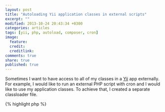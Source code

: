 ```yaml
---
layout: post
title: "Autoloading Yii application classes in external scripts"
excerpt: ""
modified: 2013-10-24 20:43:34 +0300
categories: articles
tags: [yii, php, autoload, composer, cron]
image:
  feature: 
  credit: 
  creditlink: 
comments: true
share: true
published: true
---
```


Sometimes I want to have access to all of my classes in a [Yii](http://www.yiiframework.com/ "Yii Framework") app externally. For example, I would like to run an external PHP script with cron and I would like to use my application classes. To achieve that, I created a separate classloader file.

{% highlight php %}
<?php

// change the following paths if necessary
$yii=dirname(__FILE__).'/../vendor/yiisoft/yii/framework/yii.php';
$config=dirname(__FILE__).'/config/console.php';
$composer = dirname(__FILE__) . '/../vendor/autoload.php';

require_once($composer);
require_once($yii);
Yii::createConsoleApplication($config);
{% endhighlight %}

This creates a Yii console application and in addition autoloads all classes managed by [Composer](https://getcomposer.org/). Now you can use your application classes for example in a cron script.
